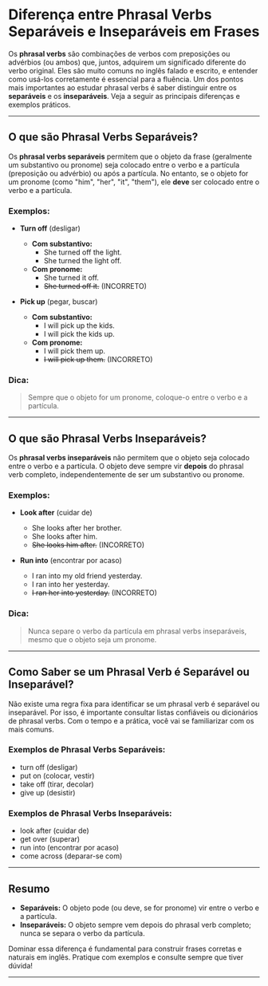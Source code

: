 
# Diferença entre Phrasal Verbs Separáveis e Inseparáveis em Frases

Os **phrasal verbs** são combinações de verbos com preposições ou advérbios (ou ambos) que, juntos, adquirem um significado diferente do verbo original. Eles são muito comuns no inglês falado e escrito, e entender como usá-los corretamente é essencial para a fluência. Um dos pontos mais importantes ao estudar phrasal verbs é saber distinguir entre os **separáveis** e os **inseparáveis**. Veja a seguir as principais diferenças e exemplos práticos.

---

## O que são Phrasal Verbs Separáveis?

Os **phrasal verbs separáveis** permitem que o objeto da frase (geralmente um substantivo ou pronome) seja colocado entre o verbo e a partícula (preposição ou advérbio) ou após a partícula. No entanto, se o objeto for um pronome (como "him", "her", "it", "them"), ele **deve** ser colocado entre o verbo e a partícula.

### Exemplos:

- **Turn off** (desligar)
  - **Com substantivo:**  
    - She turned off the light.  
    - She turned the light off.
  - **Com pronome:**  
    - She turned it off.  
    - ~~She turned off it.~~ (INCORRETO)

- **Pick up** (pegar, buscar)
  - **Com substantivo:**  
    - I will pick up the kids.  
    - I will pick the kids up.
  - **Com pronome:**  
    - I will pick them up.  
    - ~~I will pick up them.~~ (INCORRETO)

### Dica:
> Sempre que o objeto for um pronome, coloque-o entre o verbo e a partícula.

---

## O que são Phrasal Verbs Inseparáveis?

Os **phrasal verbs inseparáveis** não permitem que o objeto seja colocado entre o verbo e a partícula. O objeto deve sempre vir **depois** do phrasal verb completo, independentemente de ser um substantivo ou pronome.

### Exemplos:

- **Look after** (cuidar de)
  - She looks after her brother.
  - She looks after him.
  - ~~She looks him after.~~ (INCORRETO)

- **Run into** (encontrar por acaso)
  - I ran into my old friend yesterday.
  - I ran into her yesterday.
  - ~~I ran her into yesterday.~~ (INCORRETO)

### Dica:
> Nunca separe o verbo da partícula em phrasal verbs inseparáveis, mesmo que o objeto seja um pronome.

---

## Como Saber se um Phrasal Verb é Separável ou Inseparável?

Não existe uma regra fixa para identificar se um phrasal verb é separável ou inseparável. Por isso, é importante consultar listas confiáveis ou dicionários de phrasal verbs. Com o tempo e a prática, você vai se familiarizar com os mais comuns.

### Exemplos de Phrasal Verbs Separáveis:
- turn off (desligar)
- put on (colocar, vestir)
- take off (tirar, decolar)
- give up (desistir)

### Exemplos de Phrasal Verbs Inseparáveis:
- look after (cuidar de)
- get over (superar)
- run into (encontrar por acaso)
- come across (deparar-se com)

---

## Resumo

- **Separáveis:** O objeto pode (ou deve, se for pronome) vir entre o verbo e a partícula.
- **Inseparáveis:** O objeto sempre vem depois do phrasal verb completo; nunca se separa o verbo da partícula.

Dominar essa diferença é fundamental para construir frases corretas e naturais em inglês. Pratique com exemplos e consulte sempre que tiver dúvida!

---
```